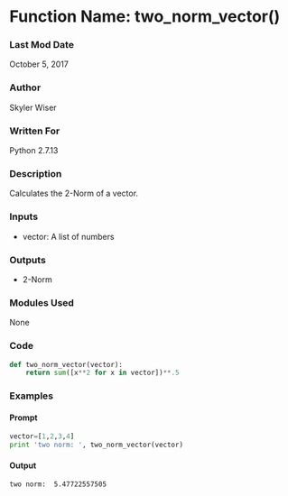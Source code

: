 # Function Name: two_norm_vector()

### Last Mod Date
October 5, 2017
### Author
Skyler Wiser
### Written For
Python 2.7.13
### Description
Calculates the 2-Norm of a vector.
### Inputs
* vector: A list of numbers
### Outputs
* 2-Norm
### Modules Used
None
### Code

```python
def two_norm_vector(vector):
    return sum([x**2 for x in vector])**.5
```

### Examples
#### Prompt

```python
vector=[1,2,3,4]
print 'two norm: ', two_norm_vector(vector)
```

#### Output

```
two norm:  5.47722557505
```

